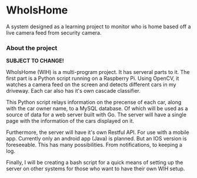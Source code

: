 # WhoIsHome
A system designed as a learning project to monitor who is home based off a live camera feed from security camera.

### About the project
**SUBJECT TO CHANGE!**

WhoIsHome (WIH) is a multi-program project. It has serveral parts to it. The first part is a Python script
running on a Raspberry Pi. Using OpenCV, it watches a camera feed on the screen and detects different cars in 
my driveway. Each car also has it's own cascade classifier.

This Python script relays information on the precense of each car, along with the car owner name, to a MySQL database.
Of which will be used as a source of data for a web server built with Go. The server will have a single page with the
information of the cars displayed on it.

Furthermore, the server will have it's own Restful API. For use with a mobile app. Currently only an android app (Java)
is planned. But an IOS version is foreseeable. This has many possibilities. From notifications, to keeping a log.

Finally, I will be creating a bash script for a quick means of setting up the server on other systems for those who want
to have their own WIH setup.
